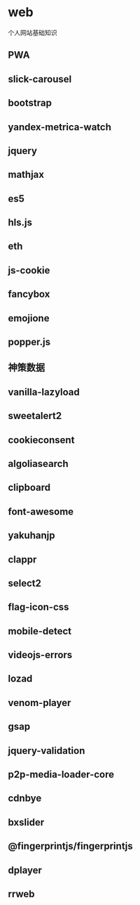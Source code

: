 # web
个人网站基础知识
## PWA
## slick-carousel
## bootstrap
## yandex-metrica-watch
## jquery
## mathjax
## es5
## hls.js
## eth
## js-cookie
## fancybox
## emojione
## popper.js
## 神策数据
## vanilla-lazyload
## sweetalert2
## cookieconsent
## algoliasearch
## clipboard
## font-awesome
## yakuhanjp
## clappr
## select2
## flag-icon-css
## mobile-detect
## videojs-errors
## lozad
## venom-player
## gsap
## jquery-validation
## p2p-media-loader-core
## cdnbye
## bxslider
## @fingerprintjs/fingerprintjs
## dplayer
## rrweb
